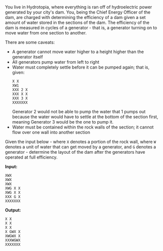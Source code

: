 You live in Hydrotopia, where everything is ran off of hydroelectric power
generated by your city's dam. You, being the Chief Energy Officer of the dam,
are charged with determining the efficiency of a dam given a set amount of water
stored in the sections of the dam. The efficiency of the dam is measured
in cycles of a generator - that is, a generator turning on to move water from
one section to another.

There are some caveats:
-   A generator cannot move water higher to a height higher than the generator
    itself
-   All generators pump water from left to right
-   Water must completely settle before it can be pumped again; that is,
    given:
    ```
    X X
    XW1
    XXX 2 X
    XXX X X
    XXX 3 X
    XXXXXXX
    ```
    Generator 2 would not be able to pump the water that 1 pumps out because
    the water would have to settle at the bottom of the section first, meaning
    Generator 3 would be the one to pump it.
-   Water must be contained within the rock walls of the section; it cannot flow
    over one wall into another section

Given the input below - where ```X``` denotes a portion of the rock wall, where
```W``` denotes a unit of water that can get moved by a generator, and ```G```
denotes a generator - determine the layout of the dam after the generators have
operated at full efficiency.


__Input:__
```
XWX
XWX
XWX
XWG X X
XWG X X
XXX G X
XXXXXXX
```

__Output:__
```
X X
X X
X X
X GWX X
XWGWX X
XXXWGWX
XXXXXXX
```
